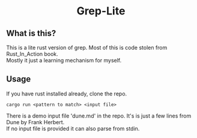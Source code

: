 <div align="center">
<h1>Grep-Lite</h1>
</div>

## What is this?
This is a lite rust version of grep. Most of this is code stolen from Rust_In_Action book. <br/>
Mostly it just a learning mechanism for myself.<br/>

## Usage
If you have rust installed already, clone the repo.<br/>
```
cargo run <pattern to match> <input file>
```
There is a demo input file 'dune.md' in the repo. It's is just a few lines from Dune by Frank Herbert. <br/>
If no input file is provided it can also parse from stdin.<br/>
